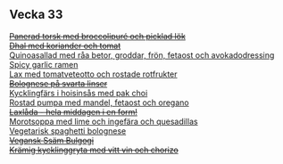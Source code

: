 ## Vecka 33

  ~~<a href="recipes/fisk/panerad-torsk-med-broccolipure-och-picklad-lok.html" title="">Panerad torsk med broccolipuré och picklad lök</a>~~<br/>~~<a href="recipes/asiatiskt/dhal-med-koriander-och-tomat.html" title="">Dhal med koriander och tomat</a>~~<br/><a href="recipes/vegetariskt/quinoasallad-med-raa-betor-groddar,-fron,-fetaost-och-avokadodressing.html" title="">Quinoasallad med råa betor, groddar, frön, fetaost och avokadodressing</a><br/><a href="recipes/asiatiskt/spicy-garlic-ramen.html" title="">Spicy garlic ramen</a><br/><a href="recipes/fisk/lax-med-tomatveteotto-och-rostade-rotfrukter.html" title="">Lax med tomatveteotto och rostade rotfrukter</a><br/>~~<a href="recipes/vegetariskt/bolognese-pa-svarta-linser.html" title="">Bolognese på svarta linser</a>~~<br/><a href="recipes/asiatiskt/kycklingfars-i-hoisinsas-med-pak-choi.html" title="">Kycklingfärs i hoisinsås med pak choi</a><br/><a href="recipes/vegetariskt/rostad-pumpa-med-mandel-fetaost-och-oregano.html" title="">Rostad pumpa med mandel, fetaost och oregano</a><br/>~~<a href="recipes/fisk/laxlada---hela-middagen-i-en-form!.html" title="">Laxlåda - hela middagen i en form!</a>~~<br/><a href="recipes/vegetariskt/morotsoppa-med-lime-och-ingefara-och-quesadillas.html" title="">Morotsoppa med lime och ingefära och quesadillas</a><br/><a href="recipes/vegetariskt/vegetarisk-spaghetti-bolognese.html" title="">Vegetarisk spaghetti bolognese</a><br/>~~<a href="recipes/asiatiskt/vegansk-ssam-bulgogi.html" title="">Vegansk Ssäm Bulgogi</a>~~<br/>~~<a href="recipes/kyckling/kramig-kycklinggryta-med-vitt-vin-och-chorizo.html" title="">Krämig kycklinggryta med vitt vin och chorizo</a>~~

